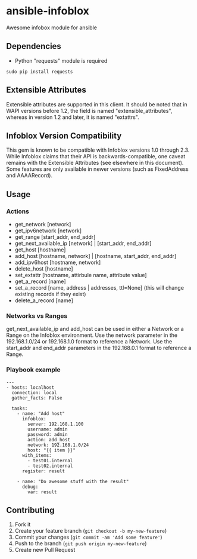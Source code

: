 # ansible-infoblox
Awesome infobox module for ansible

## Dependencies

- Python "requests" module is required
```
sudo pip install requests
```

## Extensible Attributes

Extensible attributes are supported in this client.  It should be noted that in WAPI versions before 1.2,  the field is named "extensible_attributes", whereas in version 1.2 and later, it is named "extattrs". 

## Infoblox Version Compatibility

This gem is known to be compatible with Infoblox versions 1.0 through 2.3.  While Infoblox claims that their API is backwards-compatible, one caveat remains with the Extensible Attributes (see elsewhere in this document).  Some features are only available in newer versions (such as FixedAddress and AAAARecord).

## Usage
### Actions
- get_network [network]
- get_ipv6network [network]
- get_range [start_addr, end_addr]
- get_next_available_ip [network] | [start_addr, end_addr] 
- get_host [hostname]
- add_host [hostname, network] | [hostname, start_addr, end_addr]
- add_ipv6host [hostname, network]
- delete_host [hostname]
- set_extattr [hostname, attirbule name, attribute value]
- get_a_record [name]
- set_a_record [name, address | addresses, ttl=None] (this will change existing records if they exist)
- delete_a_record [name]

### Networks vs Ranges

get_next_available_ip and add_host can be used in either a Network or a Range on the Infoblox environment. Use the network parameter in the 192.168.1.0/24 or 192.168.1.0 format to reference a Network. Use the start_addr and end_addr parameters in the 192.168.0.1 format to reference a Range.

### Playbook example
```
---
- hosts: localhost
  connection: local
  gather_facts: False

  tasks:
    - name: "Add host"
      infoblox:
        server: 192.168.1.100
        username: admin
        password: admin
        action: add_host
        network: 192.168.1.0/24
        host: "{{ item }}"
      with_items:
        - test01.internal
        - test02.internal
      register: result

    - name: "Do awesome stuff with the result"
      debug:
        var: result
```
## Contributing

1. Fork it
2. Create your feature branch (`git checkout -b my-new-feature`)
3. Commit your changes (`git commit -am 'Add some feature'`)
4. Push to the branch (`git push origin my-new-feature`)
5. Create new Pull Request
